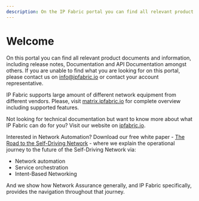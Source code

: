 ```yaml
---
description: On the IP Fabric portal you can find all relevant product documents and information, including release notes, Documentation and API Documentation amongst others.
---
```


# Welcome

On this portal you can find all relevant product documents and information, including release notes, Documentation and API Documentation amongst others. If you are unable to find what you are looking for on this portal, please contact us on [info@ipfabric.io](mailto:info@ipfabric.io) or contact your account representative.

IP Fabric supports large amount of different network equipment from different vendors. Please, visit [matrix.ipfabric.io](https://matrix.ipfabric.io) for complete overview including supported features.

Not looking for technical documentation but want to know more about what IP Fabric can do for you? Visit our website on [ipfabric.io](https://ipfabric.io).

Interested in Network Automation? Download our free white paper - [The Road to the Self-Driving Network](https://ipfabric.io/the-road-to-the-self-driving-network/) - where we explain the operational journey to the future of the Self-Driving Network via:

- Network automation
- Service orchestration
- Intent-Based Networking

And we show how Network Assurance generally, and IP Fabric specifically, provides the navigation throughout that journey.
